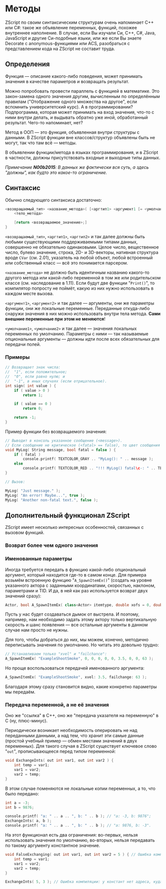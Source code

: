 # Методы

ZScript по своим синтаксическим структурам очень напоминает C++ или C#: такое же объявление переменных, функций, похожее внутреннее наполнение. В случае, если Вы изучали Си, C++, C#, Java, JavaScript и другие Си-подобные языки, или же если Вы знаете Decorate с anonymous-функциями или ACS, разобраться с представлением кода на ZScript не составит труда.



## Определения

Функция — описание какого-либо поведения, может принимать значения в качестве параметров и возвращать результат.

Можно попробовать провести параллель с функцией в математике. Это закон-замена одного значения другим, вычисленным по определённым правилам ("Отображение одного множества на другое", если вспомнить университетский курс). А в программировании? Подпрограмма, которая может принимать на вход значения, что-то с ними внутри делать, и выдывать обратно уже иной, обработанный результат. Чего-то напоминает, нет?

Метод в ООП — это функция, объявленная внутри структуры с данными. В ZScript функции вне классов/структур объявлены быть не могут, так что там всё — методы.

В объявлении функции/метода в языках программирования, и в ZScript в частности, должны присутствовать входные и выходные типы данных.

_Примечание **N00b2015**: В данных же фактически вся суть, а здесь "должны", как будто это какое-то ограничение._



## Синтаксис

Обычно следующего синтаксиса достаточно:

```C
<возвращаемый_тип> <название_метода>( [<аргтип1> <аргумент1 [= <умолчание1>]>[, <аргтип2> <аргумент2 [= <умолчание2>]>[...]]] ) {
	<тело_метода>

	[return <возвращаемое_значение>;]
}
```

`<возвращаемый_тип>`, `<аргтип1>`, `<аргтип2>` и так далее должны быть любыми существующими поддерживаемыми типами данных, совершенно не обязательно одинаковыми. Целое число, вещественное число, булево значение, строка, 2D- и 3D-векторы, нативная структура вроде `CVar` (см. 2.01), указатель на любой объект, любой встроенный или собственный класс — всё это понимается парсером.

`<название_метода>` не должно быть идентичным названию какого-то другого метода или какой-либо переменной в том же или родительском классе (см. наследование в 1.11). Если будут две функции "`Print()`", то компилятор попросту не поймёт, какую из них нужно использовать в каждом месте вызова.

`<аргумент1>`, `<аргумент2>` и так далее — аргументы, они же параметры функции, они же локальные переменные. Переданные откуда-либо снаружи значения в них можно использовать внутри тела метода. **Сами внешние переменные при этом не меняются**!

`<умолчание1>`, `<умолчание2>` и так далее — значения локальных переменных по умолчанию. Параметры с ними — так называемые опциональные аргументы — должны идти после всех обязательных для передачи полей.


### Примеры

```C
// Возвращает знак числа:
//  "1", если положительное;
//  "0", если равно нулю; и
//  "-1", в иных случаях (если отрицательное).
int sign( int value ) {
	if ( value > 0 )
		return 1;

	if ( value == 0 )
		return 0;

	return -1;
}
```

Пример функции без возвращаемого значения:

```CPP
// Выводит в консоль указанное сообщение (<message>).
// Если сообщение не критическое (<fatal> == false), то цвет сообщения будет серым, иначе — красно-жёлтым.
void MyLog( String message, bool fatal = false ) {
	if ( fatal )
		console.printf( TEXTCOLOR_GRAY .. "MyLog(): " .. message );
	else
		console.printf( TEXTCOLOR_RED .. "!!! MyLog() fatal\c-: " .. TEXTCOLOR_FIRE .. message );
}

// Вызов:

MyLog( "Just message." );
MyLog( "An error! Maybe...", true );
MyLog( "Another non-fatal text.", false );
```



## Дополнительный функционал ZScript

ZScript имеет несколько интересных особенностей, связанных с вызовом функций.

### Возврат более чем одного значения



### Именованные параметры

Иногда требуется передать в функцию какой-либо опциональный аргумент, который находится где-то в самом конце. Для примера возьмём встроенную функцию "`A_SpawnItemEx()`" (создать на уровне указанного актора с заданными координатами, скоростью, наклоном, параметрами и TID. И да, в ней как раз используется возврат двух значений сразу):

```CPP
Actor, bool A_SpawnItemEx( class<Actor> itemtype, double xofs = 0, double yofs = 0, double zofs = 0, double xvel = 0, double yvel = 0, double zvel = 0, double angle = 0, int flags = 0, int failchance = 0, int tid = 0 );
```

Пусть у нас будет создаваться дымок от выстрела. И поэтому, например, нам необходимо задать этому актору только вертикальную скорость и шанс появления — все остальные аргументы в данном случае нам просто не нужны.

Для того, чтобы добраться до них, мы можем, конечно, методично переписывать значения по умолчанию. Но читать это довольно трудно:

```CPP
// Устанавливаем только "xvel" и "failchance":
A_SpawnItemEx( "ExampleShootSmoke", 0, 0, 0, 0, 0, 3.5, 0, 0, 63 );
```

Но проще воспользоваться передачей именованного аргумента:

```CPP
A_SpawnItemEx( "ExampleShootSmoke", xvel: 3.5, failchange: 63 );
```

Благодаря этому сразу становится видно, какие конкретно параметры мы передаём.

### Передача переменной, а не её значения

Оно же "ссылка" в C++, оно же "передача указателя на переменную" в C (ну, плюс-минус).

Периодически возникает необходимость оперировать не над переданными данными, а над тем, что хранит эти самые данные (простой учебный пример — обмен местами значений в двух переменных). Для такого случая в ZScript существует ключевое слово "`out`", прописывающееся перед типом переменной:

```CPP
void ExchangeInts( out int var1, out int var2 ) {
	int temp = var1;
	var1 = var2;
	var2 = temp;
}
```

В этом случае поменяются не локальные копии переменных, а то, что было передано:

```CPP
int a = -3;
int b = 9876;

console.printf( "a: " .. a .. ", b: " .. b ); // "a: -3, b: 9876";
ExchangeInts( a, b );
console.printf( "a: " .. a .. ", b: " .. b ); // "a: 9876, b: -3".
```

На этот функционал есть два ограничения: во-первых, нельзя использовать значения по умолчанию, во-вторых, нельзя передавать по такому аргументу константное значение.

```CPP
void FalseExchanging( out int var1, out int var2 = 5 ) { // Ошибка компиляции.
	int temp = var1;
	var1 = var2;
	var2 = temp;
}

ExchangeInts( 5, 3 ); // Ошибка компиляции: у констант нет адреса, куда писать, откуда брать?
```
